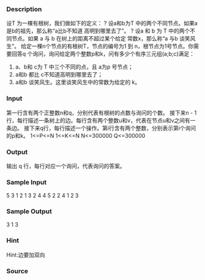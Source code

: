 
### Description
设T 为一棵有根树，我们做如下的定义：
? 设a和b为T 中的两个不同节点。如果a是b的祖先，那么称“a比b不知道
高明到哪里去了”。
? 设a 和 b 为 T 中的两个不同节点。如果 a 与 b 在树上的距离不超过某个给定
常数x，那么称“a 与b 谈笑风生”。
给定一棵n个节点的有根树T，节点的编号为1 到 n，根节点为1号节点。你需
要回答q 个询问，询问给定两个整数p和k，问有多少个有序三元组(a;b;c)满足：
1. a、b和 c为 T 中三个不同的点，且 a为p 号节点；
2. a和b 都比 c不知道高明到哪里去了；
3. a和b 谈笑风生。这里谈笑风生中的常数为给定的 k。
### Input

第一行含有两个正整数n和q，分别代表有根树的点数与询问的个数。
接下来n - 1行，每行描述一条树上的边。每行含有两个整数u和v，代表在节点u和v之间有一条边。
接下来q行，每行描述一个操作。第i行含有两个整数，分别表示第i个询问的p和k。
1<=P<=N
1<=K<=N
N<=300000
Q<=300000


### Output
输出 q 行，每行对应一个询问，代表询问的答案。
### Sample Input
5 3
1 2
1 3
2 4
4 5
2 2
4 1
2 3
### Sample Output
3
1
3
### Hint
Hint:边要加双向
### Source
